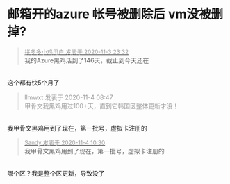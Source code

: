 # 邮箱开的azure 帐号被删除后 vm没被删掉?


<div class="quote"><blockquote><font size="2"><a href="https://www.hostloc.com/forum.php?mod=redirect&amp;goto=findpost&amp;pid=9398998&amp;ptid=762050" target="_blank"><font color="#999999">拼多多小鸡用户 发表于 2020-11-3 23:32</font></a></font><br />
我的Azure黑鸡活到了146天，截止到今天还在</blockquote></div><br />
这个都有快5个月了

<div class="quote"><blockquote><font color="#999999">llmwxt 发表于 2020-11-4 08:47</font><br />
<font color="#999999">甲骨文我黑鸡用过100+天，直到它韩国区整体更新才没！</font></blockquote></div><br />
我甲骨文黑鸡用到了现在，第一批号，虚拟卡注册的

<div class="quote"><blockquote><font size="2"><a href="https://www.hostloc.com/forum.php?mod=redirect&amp;goto=findpost&amp;pid=9400016&amp;ptid=762050" target="_blank"><font color="#999999">Sandy 发表于 2020-11-4 10:30</font></a></font><br />
我甲骨文黑鸡用到了现在，第一批号，虚拟卡注册的</blockquote></div><br />
哪个区？我是整个区更新，导致没了
